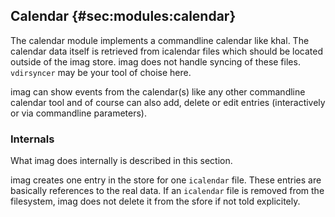 ## Calendar {#sec:modules:calendar}

The calendar module implements a commandline calendar like khal. The calendar
data itself is retrieved from icalendar files which should be located outside of
the imag store. imag does not handle syncing of these files. `vdirsyncer` may be
your tool of choise here.

imag can show events from the calendar(s) like any other commandline calendar
tool and of course can also add, delete or edit entries  (interactively or via
commandline parameters).

### Internals

What imag does internally is described in this section.

imag creates one entry in the store for one `icalendar` file. These entries are
basically references to the real data. If an  `icalendar` file is removed from
the filesystem, imag does not delete it from the sfore if not told explicitely.

